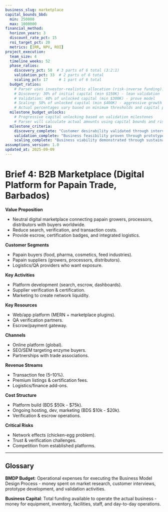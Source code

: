 ```yaml
---
business_slug: marketplace
capital_bounds_bbd:
  min: 250000
  max: 1000000
financial_method:
  horizon_years: 3
  discount_rate_pct: 15
  roi_target_pct: 20
  metrics: [IRR, NPV, ROI]
project_execution:
  team_size: 4
  timeline_weeks: 52
  phase_ratios:
    discovery_pct: 50  # 3 parts of 6 total (3:2:1)
    validation_pct: 33  # 2 parts of 6 total
    scaling_pct: 17     # 1 part of 6 total
  budget_ratios:
    # Parser uses investor-realistic allocation (risk-inverse funding):
    # Discovery: 30% of initial capital (min $150K) - lean validation
    # Validation: 40% of unlocked capital (min $300K) - prove model  
    # Scaling: 50% of unlocked capital (min $400K) - aggressive growth
    # Actual percentages vary based on minimum thresholds and capital progression
  milestone_budget_unlocks:
    # Progressive capital unlocking based on validation milestones
    # Parser will calculate actual amounts using capital bounds and risk progression
  milestone_criteria:
    discovery_complete: "Customer desirability validated through interviews and market research"
    validation_complete: "Business feasibility proven through prototype testing and early sales"
    scaling_complete: "Business viability demonstrated through sustainable operations and growth"
assumptions_version: 1.0
updated_at: 2025-09-09
---
```


# **Brief 4: B2B Marketplace (Digital Platform for Papain Trade, Barbados)**

**Value Proposition**

* Neutral digital marketplace connecting papain growers, processors, distributors with buyers worldwide.  
* Reduce search, verification, and transaction costs.  
* Provide escrow, certification badges, and integrated logistics.

**Customer Segments**

* Papain buyers (food, pharma, cosmetics, feed industries).  
* Papain suppliers (growers, processors, distributors).  
* Logistics/QA providers who want exposure.

**Key Activities**

* Platform development (search, escrow, dashboards).  
* Supplier verification & certification.  
* Marketing to create network liquidity.

**Key Resources**

* Web/app platform (MERN \+ marketplace plugins).  
* QA verification partners.  
* Escrow/payment gateway.

**Channels**

* Online platform (global).  
* SEO/SEM targeting enzyme buyers.  
* Partnerships with trade associations.

**Revenue Streams**

* Transaction fee (5–10%).  
* Premium listings & certification fees.  
* Logistics/finance add-ons.

**Cost Structure**

* Platform build (BDS $50k - $75k).  
* Ongoing hosting, dev, marketing (BDS $10k - $20k).  
* Verification & escrow operations.

**Critical Risks**

* Network effects (chicken-egg problem).  
* Trust & verification challenges.  
* Competition from established platforms.

---

## Glossary

**BMDP Budget**: Operational expenses for executing the Business Model Design Process - money spent on market research, customer interviews, prototype development, and validation activities.

**Business Capital**: Total funding available to operate the actual business - money for equipment, inventory, facilities, staff, and day-to-day operations.
